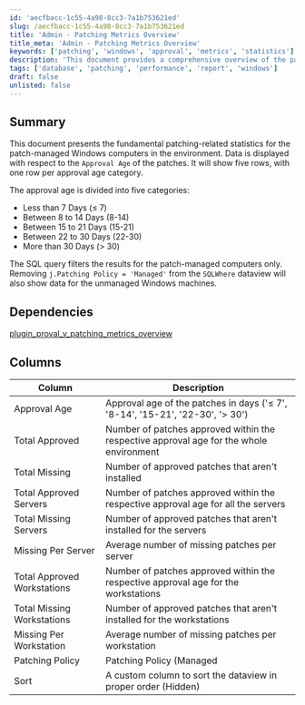```yaml
---
id: 'aecfbacc-1c55-4a98-8cc3-7a1b753621ed'
slug: /aecfbacc-1c55-4a98-8cc3-7a1b753621ed
title: 'Admin - Patching Metrics Overview'
title_meta: 'Admin - Patching Metrics Overview'
keywords: ['patching', 'windows', 'approval', 'metrics', 'statistics']
description: 'This document provides a comprehensive overview of the patching-related statistics for patch-managed Windows computers, categorized by approval age. It includes details on approved and missing patches across different age groups, as well as breakdowns for servers and workstations.'
tags: ['database', 'patching', 'performance', 'report', 'windows']
draft: false
unlisted: false
---
```


## Summary

This document presents the fundamental patching-related statistics for the patch-managed Windows computers in the environment. Data is displayed with respect to the `Approval Age` of the patches. It will show five rows, with one row per approval age category.

The approval age is divided into five categories:

- Less than 7 Days (≤ 7)
- Between 8 to 14 Days (8-14)
- Between 15 to 21 Days (15-21)
- Between 22 to 30 Days (22-30)
- More than 30 Days (> 30)

The SQL query filters the results for the patch-managed computers only. Removing `j.Patching Policy = 'Managed'` from the `SQLWhere` dataview will also show data for the unmanaged Windows machines.

## Dependencies

[plugin_proval_v_patching_metrics_overview](/docs/2a7060e4-0b45-4246-a9ea-f39818cc93e8)

## Columns

| Column                     | Description                                                                                                          |
|---------------------------|----------------------------------------------------------------------------------------------------------------------|
| Approval Age              | Approval age of the patches in days ('≤ 7', '8-14', '15-21', '22-30', '> 30')                                    |
| Total Approved            | Number of patches approved within the respective approval age for the whole environment                             |
| Total Missing             | Number of approved patches that aren't installed                                                                     |
| Total Approved Servers     | Number of patches approved within the respective approval age for all the servers                                   |
| Total Missing Servers      | Number of approved patches that aren't installed for the servers                                                    |
| Missing Per Server        | Average number of missing patches per server                                                                         |
| Total Approved Workstations | Number of patches approved within the respective approval age for the workstations                                  |
| Total Missing Workstations  | Number of approved patches that aren't installed for the workstations                                               |
| Missing Per Workstation    | Average number of missing patches per workstation                                                                   |
| Patching Policy           | Patching Policy (Managed | Unmanaged). By default, the dataview will display the data for the patch-managed computers only |
| Sort                      | A custom column to sort the dataview in proper order (Hidden)                                                      |